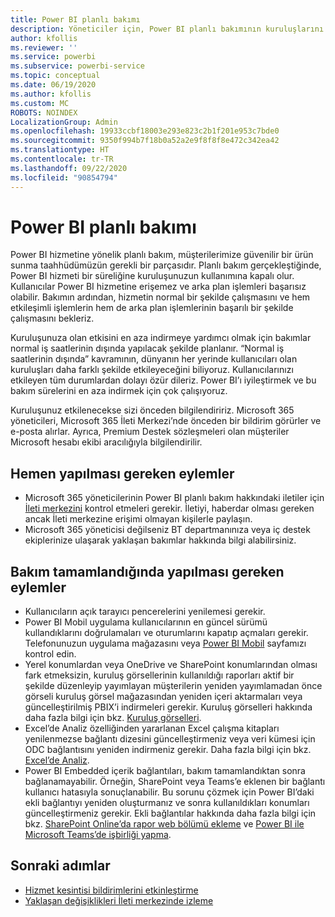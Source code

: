 ```yaml
---
title: Power BI planlı bakımı
description: Yöneticiler için, Power BI planlı bakımının kuruluşlarını nasıl etkilediği ve atmaları gereken sonraki adımlar hakkında bilgi.
author: kfollis
ms.reviewer: ''
ms.service: powerbi
ms.subservice: powerbi-service
ms.topic: conceptual
ms.date: 06/19/2020
ms.author: kfollis
ms.custom: MC
ROBOTS: NOINDEX
LocalizationGroup: Admin
ms.openlocfilehash: 19933ccbf18003e293e823c2b1f201e953c7bde0
ms.sourcegitcommit: 9350f994b7f18b0a52a2e9f8f8f8e472c342ea42
ms.translationtype: HT
ms.contentlocale: tr-TR
ms.lasthandoff: 09/22/2020
ms.locfileid: "90854794"
---
```

# <a name="power-bi-planned-maintenance"></a>Power BI planlı bakımı

Power BI hizmetine yönelik planlı bakım, müşterilerimize güvenilir bir ürün sunma taahhüdümüzün gerekli bir parçasıdır. Planlı bakım gerçekleştiğinde, Power BI hizmeti bir süreliğine kuruluşunuzun kullanımına kapalı olur. Kullanıcılar Power BI hizmetine erişemez ve arka plan işlemleri başarısız olabilir. Bakımın ardından, hizmetin normal bir şekilde çalışmasını ve hem etkileşimli işlemlerin hem de arka plan işlemlerinin başarılı bir şekilde çalışmasını bekleriz.  

Kuruluşunuza olan etkisini en aza indirmeye yardımcı olmak için bakımlar normal iş saatlerinin dışında yapılacak şekilde planlanır. “Normal iş saatlerinin dışında” kavramının, dünyanın her yerinde kullanıcıları olan kuruluşları daha farklı şekilde etkileyeceğini biliyoruz. Kullanıcılarınızı etkileyen tüm durumlardan dolayı özür dileriz. Power BI’ı iyileştirmek ve bu bakım sürelerini en aza indirmek için çok çalışıyoruz.

Kuruluşunuz etkilenecekse sizi önceden bilgilendiririz. Microsoft 365 yöneticileri, Microsoft 365 İleti Merkezi’nde önceden bir bildirim görürler ve e-posta alırlar. Ayrıca, Premium Destek sözleşmeleri olan müşteriler Microsoft hesabı ekibi aracılığıyla bilgilendirilir.

## <a name="actions-to-take-now"></a>Hemen yapılması gereken eylemler

* Microsoft 365 yöneticilerinin Power BI planlı bakım hakkındaki iletiler için [İleti merkezini](https://admin.microsoft.com/Adminportal/Home#/MessageCenter) kontrol etmeleri gerekir. İletiyi, haberdar olması gereken ancak İleti merkezine erişimi olmayan kişilerle paylaşın.
* Microsoft 365 yöneticisi değilseniz BT departmanınıza veya iç destek ekiplerinize ulaşarak yaklaşan bakımlar hakkında bilgi alabilirsiniz.

## <a name="actions-to-take-when-maintenance-is-complete"></a>Bakım tamamlandığında yapılması gereken eylemler

* Kullanıcıların açık tarayıcı pencerelerini yenilemesi gerekir.
* Power BI Mobil uygulama kullanıcılarının en güncel sürümü kullandıklarını doğrulamaları ve oturumlarını kapatıp açmaları gerekir. Telefonunuzun uygulama mağazasını veya [Power BI Mobil](https://powerbi.microsoft.com/mobile/) sayfamızı kontrol edin.
* Yerel konumlardan veya OneDrive ve SharePoint konumlarından olması fark etmeksizin, kuruluş görsellerinin kullanıldığı raporları aktif bir şekilde düzenleyip yayımlayan müşterilerin yeniden yayımlamadan önce görseli kuruluş görsel mağazasından yeniden içeri aktarmaları veya güncelleştirilmiş PBIX’i indirmeleri gerekir. Kuruluş görselleri hakkında daha fazla bilgi için bkz. [Kuruluş görselleri](organizational-visuals.md).
* Excel’de Analiz özelliğinden yararlanan Excel çalışma kitapları yenilenmezse bağlantı dizesini güncelleştirmeniz veya veri kümesi için ODC bağlantısını yeniden indirmeniz gerekir. Daha fazla bilgi için bkz. [Excel’de Analiz](../collaborate-share/service-analyze-in-excel.md#connect-to-power-bi-data).
* Power BI Embedded içerik bağlantıları, bakım tamamlandıktan sonra bağlanamayabilir. Örneğin, SharePoint veya Teams’e eklenen bir bağlantı kullanıcı hatasıyla sonuçlanabilir. Bu sorunu çözmek için Power BI’daki ekli bağlantıyı yeniden oluşturmanız ve sonra kullanıldıkları konumları güncelleştirmeniz gerekir. Ekli bağlantılar hakkında daha fazla bilgi için bkz. [SharePoint Online’da rapor web bölümü ekleme](../collaborate-share/service-embed-report-spo.md) ve [Power BI ile Microsoft Teams’de işbirliği yapma](../collaborate-share/service-collaborate-microsoft-teams.md).

## <a name="next-steps"></a>Sonraki adımlar

* [Hizmet kesintisi bildirimlerini etkinleştirme](service-interruption-notifications.md)
* [Yaklaşan değişiklikleri İleti merkezinde izleme](/microsoft-365/admin/manage/message-center?view=o365-worldwide)
